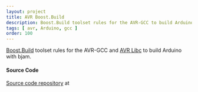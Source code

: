 ```yaml
---
layout: project
title: AVR Boost.Build
description: Boost.Build toolset rules for the AVR-GCC to build Arduino with bjam.
tags: [ avr, Arduino, gcc ]
order: 100
---
```


[Boost.Build](http://www.boost.org/boost-build2/) toolset rules for the AVR-GCC and [AVR Libc](http://www.nongnu.org/avr-libc/) to build Arduino with bjam.

#### Source Code

<span class="octicon octicon-repo"></span> [Source code repository](https://github.com/bittailor/BtArduino/tree/master/NightLight)  at <span class="octicon octicon-mark-github"></span>
